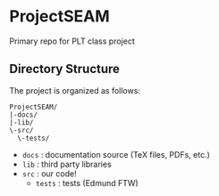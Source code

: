 # ProjectSEAM
Primary repo for PLT class project

## Directory Structure
The project is organized as follows:

```
ProjectSEAM/
|-docs/
|-lib/
\-src/
  \-tests/
```

* `docs` : documentation source (TeX files, PDFs, etc.)
* `lib` : third party libraries
* `src` : our code!
  - `tests` : tests (Edmund FTW)
